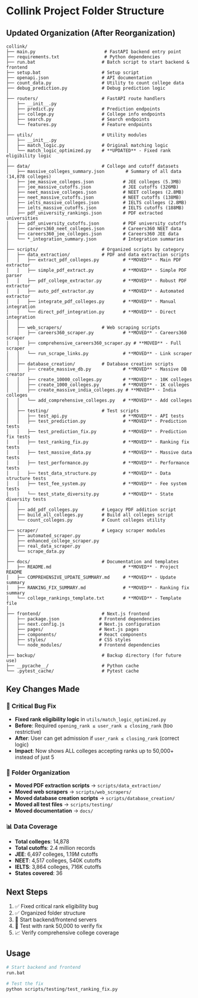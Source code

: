 # Collink Project Folder Structure

## Updated Organization (After Reorganization)

```
collink/
├── main.py                          # FastAPI backend entry point
├── requirements.txt                 # Python dependencies
├── run.bat                         # Batch script to start backend & frontend
├── setup.bat                       # Setup script
├── openapi.json                    # API documentation
├── count_data.py                   # Utility to count college data
├── debug_prediction.py             # Debug prediction logic
│
├── routers/                        # FastAPI route handlers
│   ├── __init__.py
│   ├── predict.py                  # Prediction endpoints
│   ├── college.py                  # College info endpoints
│   ├── search.py                   # Search endpoints
│   └── features.py                 # Feature endpoints
│
├── utils/                          # Utility modules
│   ├── __init__.py
│   ├── match_logic.py              # Original matching logic
│   └── match_logic_optimized.py    # **UPDATED** - Fixed rank eligibility logic
│
├── data/                           # College and cutoff datasets
│   ├── massive_colleges_summary.json        # Summary of all data (14,878 colleges)
│   ├── jee_massive_colleges.json           # JEE colleges (5.3MB)
│   ├── jee_massive_cutoffs.json            # JEE cutoffs (326MB)
│   ├── neet_massive_colleges.json          # NEET colleges (2.8MB)
│   ├── neet_massive_cutoffs.json           # NEET cutoffs (138MB)
│   ├── ielts_massive_colleges.json         # IELTS colleges (2.8MB)
│   ├── ielts_massive_cutoffs.json          # IELTS cutoffs (188MB)
│   ├── pdf_university_rankings.json        # PDF extracted universities
│   ├── pdf_university_cutoffs.json         # PDF university cutoffs
│   ├── careers360_neet_colleges.json       # Careers360 NEET data
│   ├── careers360_jee_colleges.json        # Careers360 JEE data
│   └── *_integration_summary.json          # Integration summaries
│
├── scripts/                        # Organized scripts by category
│   ├── data_extraction/            # PDF and data extraction scripts
│   │   ├── extract_pdf_colleges.py         # **MOVED** - Main PDF extractor
│   │   ├── simple_pdf_extract.py           # **MOVED** - Simple PDF parser
│   │   ├── pdf_college_extractor.py        # **MOVED** - Robust PDF extractor
│   │   ├── auto_pdf_extractor.py           # **MOVED** - Automated extractor
│   │   ├── integrate_pdf_colleges.py       # **MOVED** - Manual integration
│   │   └── direct_pdf_integration.py       # **MOVED** - Direct integration
│   │
│   ├── web_scrapers/               # Web scraping scripts
│   │   ├── careers360_scraper.py           # **MOVED** - Careers360 scraper
│   │   ├── comprehensive_careers360_scraper.py # **MOVED** - Full scraper
│   │   └── run_scrape_links.py             # **MOVED** - Link scraper
│   │
│   ├── database_creation/          # Database creation scripts
│   │   ├── create_massive_db.py            # **MOVED** - Massive DB creator
│   │   ├── create_10000_colleges.py        # **MOVED** - 10K colleges
│   │   ├── create_1000_colleges.py         # **MOVED** - 1K colleges
│   │   ├── create_massive_india_colleges.py # **MOVED** - India colleges
│   │   └── add_comprehensive_colleges.py   # **MOVED** - Add colleges
│   │
│   ├── testing/                    # Test scripts
│   │   ├── test_api.py                     # **MOVED** - API tests
│   │   ├── test_prediction.py              # **MOVED** - Prediction tests
│   │   ├── test_prediction_fix.py          # **MOVED** - Prediction fix tests
│   │   ├── test_ranking_fix.py             # **MOVED** - Ranking fix tests
│   │   ├── test_massive_data.py            # **MOVED** - Massive data tests
│   │   ├── test_performance.py             # **MOVED** - Performance tests
│   │   ├── test_data_structure.py          # **MOVED** - Data structure tests
│   │   ├── test_fee_system.py              # **MOVED** - Fee system tests
│   │   └── test_state_diversity.py         # **MOVED** - State diversity tests
│   │
│   ├── add_pdf_colleges.py         # Legacy PDF addition script
│   ├── build_all_colleges.py       # Build all colleges script
│   └── count_colleges.py           # Count colleges utility
│
├── scraper/                        # Legacy scraper modules
│   ├── automated_scraper.py
│   ├── enhanced_college_scraper.py
│   ├── real_data_scraper.py
│   └── scrape_data.py
│
├── docs/                           # Documentation and templates
│   ├── README.md                           # **MOVED** - Project README
│   ├── COMPREHENSIVE_UPDATE_SUMMARY.md     # **MOVED** - Update summary
│   ├── RANKING_FIX_SUMMARY.md              # **MOVED** - Ranking fix summary
│   └── college_rankings_template.txt       # **MOVED** - Template file
│
├── frontend/                       # Next.js frontend
│   ├── package.json               # Frontend dependencies
│   ├── next.config.js             # Next.js configuration
│   ├── pages/                     # Next.js pages
│   ├── components/                # React components
│   ├── styles/                    # CSS styles
│   └── node_modules/              # Frontend dependencies
│
├── backup/                         # Backup directory (for future use)
├── __pycache__/                    # Python cache
└── .pytest_cache/                  # Pytest cache
```

## Key Changes Made

### 🔧 **Critical Bug Fix**
- **Fixed rank eligibility logic** in `utils/match_logic_optimized.py`
- **Before**: Required `opening_rank ≤ user_rank ≤ closing_rank` (too restrictive)
- **After**: User can get admission if `user_rank ≤ closing_rank` (correct logic)
- **Impact**: Now shows ALL colleges accepting ranks up to 50,000+ instead of just 5

### 📁 **Folder Organization**
- **Moved PDF extraction scripts** → `scripts/data_extraction/`
- **Moved web scrapers** → `scripts/web_scrapers/`
- **Moved database creation scripts** → `scripts/database_creation/`
- **Moved all test files** → `scripts/testing/`
- **Moved documentation** → `docs/`

### 📊 **Data Coverage**
- **Total colleges**: 14,878
- **Total cutoffs**: 2.4 million records
- **JEE**: 6,497 colleges, 1.19M cutoffs
- **NEET**: 4,517 colleges, 540K cutoffs
- **IELTS**: 3,864 colleges, 716K cutoffs
- **States covered**: 36

## Next Steps
1. ✅ Fixed critical rank eligibility bug
2. ✅ Organized folder structure
3. 🔄 Start backend/frontend servers
4. 🧪 Test with rank 50,000 to verify fix
5. 📈 Verify comprehensive college coverage

## Usage
```bash
# Start backend and frontend
run.bat

# Test the fix
python scripts/testing/test_ranking_fix.py
```
